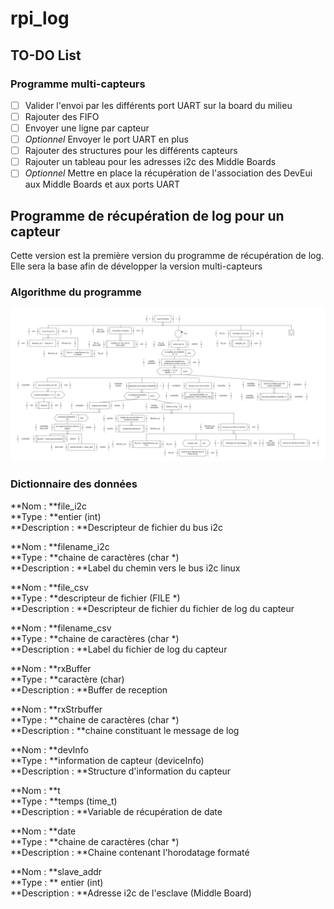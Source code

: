 # rpi_log

## TO-DO List

### Programme multi-capteurs
- [ ] Valider l'envoi par les différents port UART sur la board du milieu
- [ ] Rajouter des FIFO
- [ ] Envoyer une ligne par capteur
- [ ] *Optionnel* Envoyer le port UART en plus
- [ ] Rajouter des structures pour les différents capteurs
- [ ] Rajouter un tableau pour les adresses i2c des Middle Boards
- [ ] *Optionnel* Mettre en place la récupération de l'association des DevEui aux Middle Boards et aux ports UART 

## Programme de récupération de log pour un capteur

Cette version est la première version du programme de récupération de log. Elle sera la base afin de développer la version multi-capteurs

### Algorithme du programme

![alt text](https://github.com/yocvito/rpi_log/blob/master/Algo_oneDevice.png)

### Dictionnaire des données

**Nom : **file_i2c  
**Type : **entier (int)  
**Description : **Descripteur de fichier du bus i2c  
  
**Nom : **filename_i2c  
**Type : **chaine de caractères (char *)  
**Description : **Label du chemin vers le bus i2c linux  
  
**Nom : **file_csv  
**Type : **descripteur de fichier (FILE *)  
**Description : **Descripteur de fichier du fichier de log du capteur  
  
**Nom : **filename_csv  
**Type : **chaine de caractères (char *)  
**Description : **Label du fichier de log du capteur  
  
**Nom : **rxBuffer  
**Type : **caractère (char)  
**Description : **Buffer de reception  
  
**Nom : **rxStrbuffer  
**Type : **chaine de caractères (char *)  
**Description : **chaine constituant le message de log  
  
**Nom : **devInfo  
**Type : **information de capteur (deviceInfo)  
**Description : **Structure d'information du capteur  
  
**Nom : **t  
**Type : **temps (time_t)  
**Description : **Variable de récupération de date  
  
**Nom : **date  
**Type : **chaine de caractères (char *)  
**Description : **Chaine contenant l'horodatage formaté  
  
**Nom : **slave_addr  
**Type : ** entier (int)  
**Description : **Adresse i2c de l'esclave (Middle Board)  


